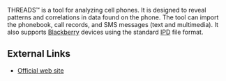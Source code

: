 THREADS™ is a tool for analyzing cell phones. It is designed to reveal
patterns and correlations in data found on the phone. The tool can
import the phonebook, call records, and SMS messages (text and
multimedia). It also supports [Blackberry](Blackberry "wikilink")
devices using the standard [IPD](IPD "wikilink") file format.

## External Links

- [Official web
  site](http://www.directhitinc.com/Features/CellForensics.aspx)
